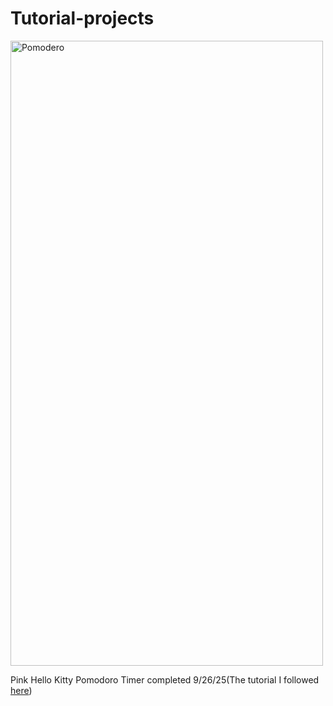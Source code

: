 # Tutorial-projects

<img width="500" height="1000" alt="Pomodero" src="https://github.com/user-attachments/assets/71cf8865-0f3b-40fe-beb6-49020a429807" />
<p>Pink Hello Kitty Pomodoro Timer completed 9/26/25(The tutorial I followed <a href="https://www.codedex.io/projects/build-a-pomodoro-app-with-html-css-js">here</a>)</p>
